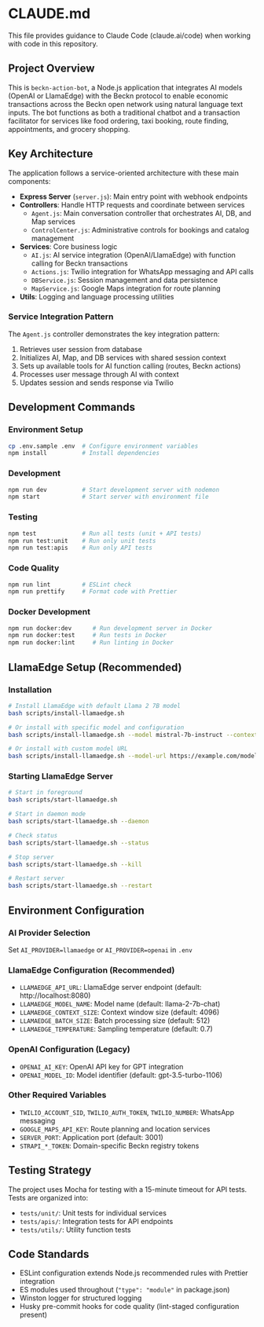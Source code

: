 # CLAUDE.md

This file provides guidance to Claude Code (claude.ai/code) when working with code in this repository.

## Project Overview

This is `beckn-action-bot`, a Node.js application that integrates AI models (OpenAI or LlamaEdge) with the Beckn protocol to enable economic transactions across the Beckn open network using natural language text inputs. The bot functions as both a traditional chatbot and a transaction facilitator for services like food ordering, taxi booking, route finding, appointments, and grocery shopping.

## Key Architecture

The application follows a service-oriented architecture with these main components:

- **Express Server** (`server.js`): Main entry point with webhook endpoints
- **Controllers**: Handle HTTP requests and coordinate between services
  - `Agent.js`: Main conversation controller that orchestrates AI, DB, and Map services
  - `ControlCenter.js`: Administrative controls for bookings and catalog management
- **Services**: Core business logic
  - `AI.js`: AI service integration (OpenAI/LlamaEdge) with function calling for Beckn transactions
  - `Actions.js`: Twilio integration for WhatsApp messaging and API calls
  - `DBService.js`: Session management and data persistence
  - `MapService.js`: Google Maps integration for route planning
- **Utils**: Logging and language processing utilities

### Service Integration Pattern

The `Agent.js` controller demonstrates the key integration pattern:
1. Retrieves user session from database
2. Initializes AI, Map, and DB services with shared session context
3. Sets up available tools for AI function calling (routes, Beckn actions)
4. Processes user message through AI with context
5. Updates session and sends response via Twilio

## Development Commands

### Environment Setup
```bash
cp .env.sample .env  # Configure environment variables
npm install          # Install dependencies
```

### Development
```bash
npm run dev          # Start development server with nodemon
npm start            # Start server with environment file
```

### Testing
```bash
npm test             # Run all tests (unit + API tests)
npm run test:unit    # Run only unit tests
npm run test:apis    # Run only API tests
```

### Code Quality
```bash
npm run lint         # ESLint check
npm run prettify     # Format code with Prettier
```

### Docker Development
```bash
npm run docker:dev      # Run development server in Docker
npm run docker:test     # Run tests in Docker
npm run docker:lint     # Run linting in Docker
```

## LlamaEdge Setup (Recommended)

### Installation
```bash
# Install LlamaEdge with default Llama 2 7B model
bash scripts/install-llamaedge.sh

# Or install with specific model and configuration
bash scripts/install-llamaedge.sh --model mistral-7b-instruct --context-size 8192 --port 8080

# Or install with custom model URL
bash scripts/install-llamaedge.sh --model-url https://example.com/model.gguf --template llama-2-chat
```

### Starting LlamaEdge Server
```bash
# Start in foreground
bash scripts/start-llamaedge.sh

# Start in daemon mode
bash scripts/start-llamaedge.sh --daemon

# Check status
bash scripts/start-llamaedge.sh --status

# Stop server
bash scripts/start-llamaedge.sh --kill

# Restart server
bash scripts/start-llamaedge.sh --restart
```

## Environment Configuration

### AI Provider Selection
Set `AI_PROVIDER=llamaedge` or `AI_PROVIDER=openai` in `.env`

### LlamaEdge Configuration (Recommended)
- `LLAMAEDGE_API_URL`: LlamaEdge server endpoint (default: http://localhost:8080)
- `LLAMAEDGE_MODEL_NAME`: Model name (default: llama-2-7b-chat)
- `LLAMAEDGE_CONTEXT_SIZE`: Context window size (default: 4096)
- `LLAMAEDGE_BATCH_SIZE`: Batch processing size (default: 512)
- `LLAMAEDGE_TEMPERATURE`: Sampling temperature (default: 0.7)

### OpenAI Configuration (Legacy)
- `OPENAI_AI_KEY`: OpenAI API key for GPT integration
- `OPENAI_MODEL_ID`: Model identifier (default: gpt-3.5-turbo-1106)

### Other Required Variables
- `TWILIO_ACCOUNT_SID`, `TWILIO_AUTH_TOKEN`, `TWILIO_NUMBER`: WhatsApp messaging
- `GOOGLE_MAPS_API_KEY`: Route planning and location services
- `SERVER_PORT`: Application port (default: 3001)
- `STRAPI_*_TOKEN`: Domain-specific Beckn registry tokens

## Testing Strategy

The project uses Mocha for testing with a 15-minute timeout for API tests. Tests are organized into:
- `tests/unit/`: Unit tests for individual services
- `tests/apis/`: Integration tests for API endpoints
- `tests/utils/`: Utility function tests

## Code Standards

- ESLint configuration extends Node.js recommended rules with Prettier integration
- ES modules used throughout (`"type": "module"` in package.json)
- Winston logger for structured logging
- Husky pre-commit hooks for code quality (lint-staged configuration present)